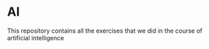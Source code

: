 # AI
This repository contains all the exercises that we did in the course of artificial intelligence
